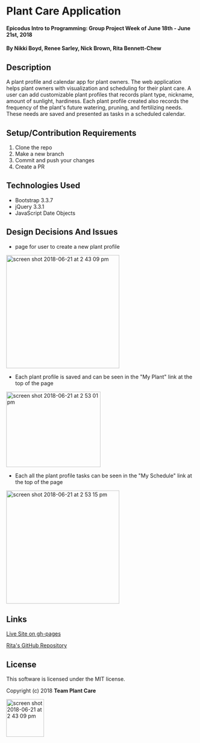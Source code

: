# Plant Care Application

#### Epicodus Intro to Programming: Group Project Week of June 18th - June 21st, 2018

#### By Nikki Boyd, Renee Sarley, Nick Brown, Rita Bennett-Chew

## Description
A plant profile and calendar app for plant owners. The web application helps plant owners with visualization and scheduling for their plant care. A user can add customizable plant profiles that records plant type, nickname, amount of sunlight, hardiness. Each plant profile created also records the frequency of the plant's future watering, pruning, and fertilizing needs. These needs are saved and presented as tasks in a scheduled calendar. 


## Setup/Contribution Requirements

1. Clone the repo
1. Make a new branch
1. Commit and push your changes
1. Create a PR

## Technologies Used

* Bootstrap 3.3.7
* jQuery 3.3.1
* JavaScript Date Objects

## Design Decisions And Issues
* page for user to create a new plant profile
<img width="300" height="300" alt="screen shot 2018-06-21 at 2 43 09 pm" src="https://user-images.githubusercontent.com/39496805/41747154-d0684d68-7561-11e8-8e43-ce332be0be73.png">

* Each plant profile is saved and can be seen in the "My Plant" link at  the top of the page
<img width="250" height="200"  alt="screen shot 2018-06-21 at 2 53 01 pm" src="https://user-images.githubusercontent.com/39496805/41747505-10b5c9bc-7563-11e8-8c58-d6631871c938.png">

* Each all the plant profile tasks can be seen in the "My Schedule" link at  the top of the page
<img width="300" height="300" alt="screen shot 2018-06-21 at 2 53 15 pm" src="https://user-images.githubusercontent.com/39496805/41747551-34032bda-7563-11e8-8b67-9a5100d8fa9f.png">
 

## Links
[Live Site on gh-pages](https://ritabc.github.io/plant-care-app)

[Rita's GitHub Repository](https://github.com/ritabc/plant-care-app/)


## License

This software is licensed under the MIT license.

Copyright (c) 2018 **Team Plant Care**

<img align="left" width="100" height="100" alt="screen shot 2018-06-21 at 2 43 09 pm" src="https://user-images.githubusercontent.com/39496805/41747154-d0684d68-7561-11e8-8e43-ce332be0be73.png">

